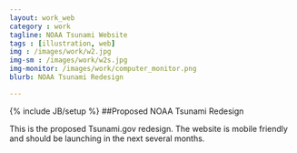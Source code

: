 ```yaml
---
layout: work_web
category : work
tagline: NOAA Tsunami Website
tags : [illustration, web]
img : /images/work/w2.jpg
img-sm : /images/work/w2s.jpg
img-monitor: /images/work/computer_monitor.png
blurb: NOAA Tsunami Redesign

---
```

{% include JB/setup %}
##Proposed NOAA Tsunami Redesign

This is the proposed Tsunami.gov redesign.  The website is mobile friendly and should be launching in the next several months.